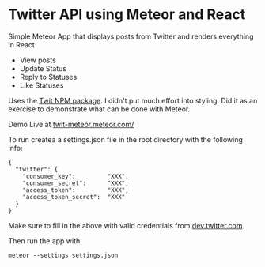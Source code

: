 # Twitter API using Meteor and React
Simple Meteor App that displays posts from Twitter and renders everything in React
- View posts
- Update Status
- Reply to Statuses
- Like Statuses

Uses the [Twit NPM package](https://github.com/ttezel/twit). I didn't put much effort into styling. Did it as an exercise to demonstrate what can be done with Meteor.

Demo Live at [twit-meteor.meteor.com/](http://twit-meteor.meteor.com)

To run createa a settings.json file in the root directory with the following info:
```
{
  "twitter": {
    "consumer_key":         "XXX",
    "consumer_secret":      "XXX",
    "access_token":         "XXX",
    "access_token_secret":  "XXX"
  }
}
```
Make sure to fill in the above with valid credentials from [dev.twitter.com](https://dev.twitter.com/).

Then run the app with:
```
meteor --settings settings.json
```
